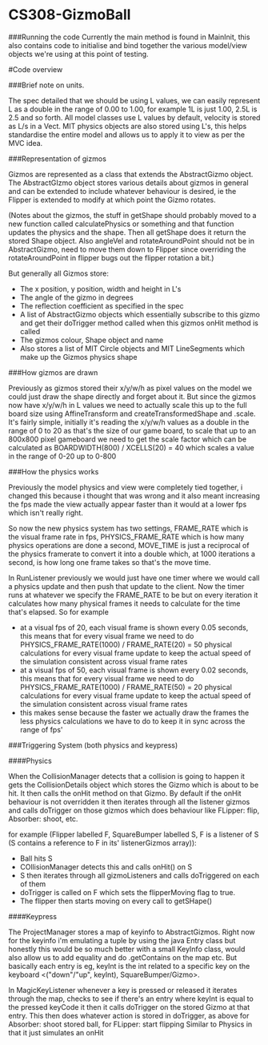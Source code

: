 # CS308-GizmoBall

###Running the code
Currently the main method is found in MainInit, this also contains code to initialise and bind together the various model/view objects we're using at this point of testing.

#Code overview

###Brief note on units.

The spec detailed that we should be using L values, we can easily represent L as a double in the range of 0.00 to 1.00, for example 1L is just 1.00, 2.5L is 2.5 and so forth. All model classes use L values by default, velocity is stored as L/s in a Vect. MIT physics objects are also stored using L's, this helps standardise the entire model and allows us to apply it to view as per the MVC idea.

###Representation of gizmos

Gizmos are represented as a class that extends the AbstractGizmo object. The AbstractGIzmo object stores various details about gizmos in general and can be extended to include whatever behaviour is desired, ie the Flipper is extended to modify at which point the Gizmo rotates.

(Notes about the gizmos, the stuff in getShape should probably moved to a new function called calculatePhysics or something and that function updates the physics and the shape. Then all getShape does it return the stored Shape object. Also angleVel and rotateAroundPoint should not be in AbstractGizmo, need to move them down to Flipper since overriding the rotateAroundPoint in flipper bugs out the flipper rotation a bit.)

But generally all Gizmos store:
- The x position, y position, width and height in L's
- The angle of the gizmo in degrees
- The reflection coefficient as specified in the spec
- A list of AbstractGizmo objects which essentially subscribe to this gizmo and get their doTrigger method called when this gizmos onHit method is called
- The gizmos colour, Shape object and name
- Also stores a list of MIT Circle objects and MIT LineSegments which make up the Gizmos physics shape

###How gizmos are drawn

Previously as gizmos stored their x/y/w/h as pixel values on the model we could just draw the shape directly and forget about it. But since the gizmos now have x/y/w/h in L values we need to actually scale this up to the full board size using AffineTransform and createTransformedShape and .scale. It's fairly simple, initially it's reading the x/y/w/h values as a double in the range of 0 to 20 as that's the size of our game board, to scale that up to an 800x800 pixel gameboard we need to get the scale factor which can be calculated as BOARDWIDTH(800) / XCELLS(20) = 40 which scales a value in the range of 0-20 up to 0-800 

###How the physics works

Previously the model physics and view were completely tied together, i changed this because i thought that was wrong and it also meant increasing the fps made the view actually appear faster than it would at a lower fps which isn't really right.

So now the new physics system has two settings, FRAME_RATE which is the visual frame rate in fps, PHYSICS_FRAME_RATE which is how many physics operations are done a second, MOVE_TIME is just a reciprocal of the physics framerate to convert it into a double which, at 1000 iterations a second, is how long one frame takes so that's the move time.

In RunListener previously we would just have one timer where we would call a physics update and then push that update to the client. Now the timer runs at whatever we specify the FRAME_RATE to be but on every iteration it calculates how many physical frames it needs to calculate for the time that's elapsed. So for example 
 - at a visual fps of 20, each visual frame is shown every 0.05 seconds, this means that for every visual frame we need to do PHYSICS_FRAME_RATE(1000) / FRAME_RATE(20) = 50 physical calculations for every visual frame update to keep the actual speed of the simulation consistent across visual frame rates
 - at a visual fps of 50, each visual frame is shown every 0.02 seconds, this means that for every visual frame we need to do PHYSICS_FRAME_RATE(1000) / FRAME_RATE(50) = 20 physical calculations for every visual frame update to keep the actual speed of the simulation consistent across visual frame rates
 - this makes sense because the faster we actually draw the frames the less physics calculations we have to do to keep it in sync across the range of fps'

###Triggering System (both physics and keypress)

####Physics

When the CollisionManager detects that a collision is going to happen it gets the CollisionDetails object which stores the Gizmo which is about to be hit. It then calls the onHit method on that Gizmo. By default if the onHit behaviour is not overridden it then iterates through all the listener gizmos and calls doTrigger on those gizmos which does behaviour like FLipper: flip, Absorber: shoot, etc.

for example (Flipper labelled F, SquareBumper labelled S, F is a listener of S (S contains a reference to F in its' listenerGizmos array)):

- Ball hits S
- COllisionManager detects this and calls onHit() on S
- S then iterates through all gizmoListeners and calls doTriggered on each of them
- doTrigger is called on F which sets the flipperMoving flag to true.
- The flipper then starts moving on every call to getSHape()

####Keypress

The ProjectManager stores a map of keyinfo to AbstractGizmos. Right now for the keyinfo i'm emulating a tuple by using the java Entry class but honestly this would be so much better with a small KeyInfo class, would also allow us to add equality and do .getContains on the map etc. But basically each entry is eg, keyInt is the int related to a specific key on the keyboard <("down"/"up", keyInt), SquareBumper/Gizmo>. 

In MagicKeyListener whenever a key is pressed or released it iterates through the map, checks to see if there's an entry where keyInt is equal to the pressed keyCode it then it calls doTrigger on the stored Gizmo at that entry. This then does whatever action is stored in doTrigger, as above for Absorber: shoot stored ball, for FLipper: start flipping
Similar to Physics in that it just simulates an onHit

